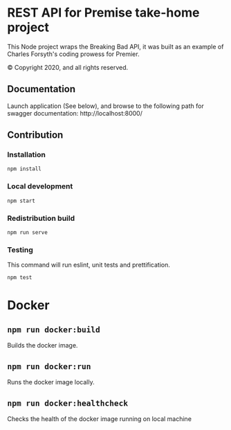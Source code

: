# REST API for Premise take-home project

This Node project wraps the Breaking Bad API, it was built as an example of Charles Forsyth's coding prowess for Premier.

© Copyright 2020, and all rights reserved.

## Documentation

Launch application (See below), and browse to the following path for swagger documentation: http://localhost:8000/

## Contribution

### Installation

`npm install`

### Local development

`npm start`

### Redistribution build

`npm run serve`

### Testing

This command will run eslint, unit tests and prettification.

`npm test`

# Docker

## `npm run docker:build`

Builds the docker image.

## `npm run docker:run`

Runs the docker image locally.

## `npm run docker:healthcheck`

Checks the health of the docker image running on local machine
